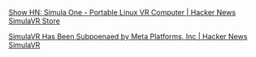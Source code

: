 
[Show HN: Simula One - Portable Linux VR Computer | Hacker News](https://news.ycombinator.com/item?id=30440828)
[SimulaVR Store](https://shop.simulavr.com/)

[SimulaVR Has Been Subpoenaed by Meta Platforms, Inc | Hacker News](https://news.ycombinator.com/item?id=33108050)
[SimulaVR](https://simulavr.com/blog/subpoenaed-by-meta/)
